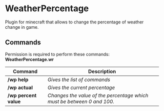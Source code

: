 # WeatherPercentage

Plugin for minecraft that allows to change the percentage of weather change in game.

## Commands

Permission is required to perform these commands: **WeatherPercentage.wr**

Command | Description 
--- | --- 
**/wp help** | *Gives the list of commands* 
**/wp actual** | *Gives the current percentage* 
**/wp percent value** | *Changes the value of the percentage which must be between 0 and 100.* 
